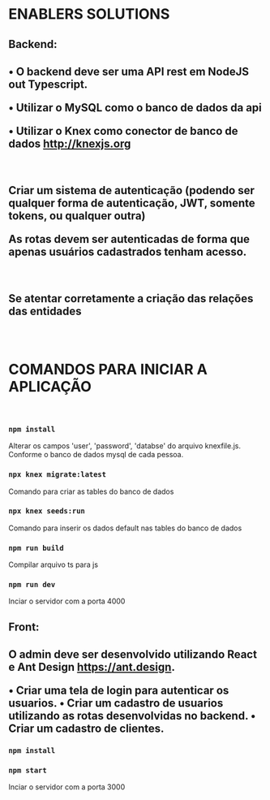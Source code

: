 
<h1> ENABLERS SOLUTIONS </h1>


<h2>Backend:<h2/>

 
  •	O backend deve ser uma API rest em NodeJS out Typescript.

•	Utilizar o MySQL como o banco de dados da api

•	Utilizar o Knex como conector de banco de dados http://knexjs.org
 

<br>

<p
   Criar as rotas necessárias para um cadastro de usuários e clientes (CRUD completo).

  Criar um sistema de autenticação (podendo ser qualquer forma de autenticação, JWT, somente tokens, ou qualquer outra)

As rotas devem ser autenticadas de forma que apenas usuários cadastrados tenham acesso.
   ><p/>
   <br>
  
  
  <p>Se atentar corretamente a criação das relações das entidades</p><br>
<h1>COMANDOS PARA INICIAR A APLICAÇÃO</h1><br>
  
 ### `npm install`

Alterar os campos 'user', 'password', 'databse' do arquivo knexfile.js. Conforme o banco de dados mysql de cada pessoa.

### `npx knex migrate:latest`

Comando para criar as tables do banco de dados
  
  ### `npx knex seeds:run`

Comando para inserir os dados default nas tables do banco de dados
  
  ### `npm run build`
  Compilar arquivo ts para js
  
  ### `npm run dev`
  Inciar o servidor com a porta 4000






  
  
  


<h2>Front:<h2/>

O admin deve ser desenvolvido utilizando React e Ant Design https://ant.design.

•	Criar uma tela de login para autenticar os usuarios.
•	Criar um cadastro de usuarios utilizando as rotas desenvolvidas no backend.
•	Criar um cadastro de clientes.
  
  
   ### `npm install`
  
  ### `npm start`
  Inciar o servidor com a porta 3000
  
